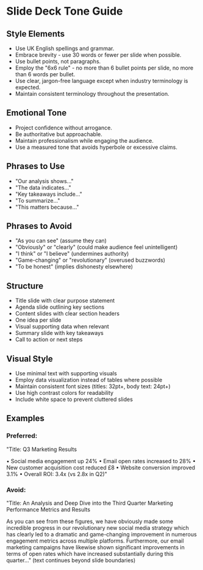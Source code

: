 # Slide Deck Tone Guide

## Style Elements
- Use UK English spellings and grammar.
- Embrace brevity - use 30 words or fewer per slide when possible.
- Use bullet points, not paragraphs.
- Employ the "6x6 rule" - no more than 6 bullet points per slide, no more than 6 words per bullet.
- Use clear, jargon-free language except when industry terminology is expected.
- Maintain consistent terminology throughout the presentation.

## Emotional Tone
- Project confidence without arrogance.
- Be authoritative but approachable.
- Maintain professionalism while engaging the audience.
- Use a measured tone that avoids hyperbole or excessive claims.

## Phrases to Use
- "Our analysis shows..."
- "The data indicates..."
- "Key takeaways include..."
- "To summarize..."
- "This matters because..."

## Phrases to Avoid
- "As you can see" (assume they can)
- "Obviously" or "clearly" (could make audience feel unintelligent)
- "I think" or "I believe" (undermines authority)
- "Game-changing" or "revolutionary" (overused buzzwords)
- "To be honest" (implies dishonesty elsewhere)

## Structure
- Title slide with clear purpose statement
- Agenda slide outlining key sections
- Content slides with clear section headers
- One idea per slide
- Visual supporting data when relevant
- Summary slide with key takeaways
- Call to action or next steps

## Visual Style
- Use minimal text with supporting visuals
- Employ data visualization instead of tables where possible
- Maintain consistent font sizes (titles: 32pt+, body text: 24pt+)
- Use high contrast colors for readability
- Include white space to prevent cluttered slides

## Examples
### Preferred:
"Title: Q3 Marketing Results

• Social media engagement up 24%
• Email open rates increased to 28%
• New customer acquisition cost reduced £8
• Website conversion improved 3.1%
• Overall ROI: 3.4x (vs 2.8x in Q2)"

### Avoid:
"Title: An Analysis and Deep Dive into the Third Quarter Marketing Performance Metrics and Results

As you can see from these figures, we have obviously made some incredible progress in our revolutionary new social media strategy which has clearly led to a dramatic and game-changing improvement in numerous engagement metrics across multiple platforms. Furthermore, our email marketing campaigns have likewise shown significant improvements in terms of open rates which have increased substantially during this quarter..." (text continues beyond slide boundaries)